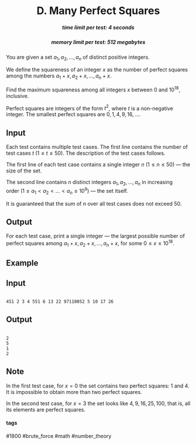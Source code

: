 <h1 style='text-align: center;'> D. Many Perfect Squares</h1>

<h5 style='text-align: center;'>time limit per test: 4 seconds</h5>
<h5 style='text-align: center;'>memory limit per test: 512 megabytes</h5>

You are given a set $a_1, a_2, \ldots, a_n$ of distinct positive integers.

We define the squareness of an integer $x$ as the number of perfect squares among the numbers $a_1 + x, a_2 + x, \ldots, a_n + x$.

Find the maximum squareness among all integers $x$ between $0$ and $10^{18}$, inclusive.

Perfect squares are integers of the form $t^2$, where $t$ is a non-negative integer. The smallest perfect squares are $0, 1, 4, 9, 16, \ldots$.

## Input

Each test contains multiple test cases. The first line contains the number of test cases $t$ ($1 \le t \le 50$). The description of the test cases follows.

The first line of each test case contains a single integer $n$ ($1 \le n \le 50$) — the size of the set.

The second line contains $n$ distinct integers $a_1, a_2, \ldots, a_n$ in increasing order ($1 \le a_1 < a_2 < \ldots < a_n \le 10^9$) — the set itself.

It is guaranteed that the sum of $n$ over all test cases does not exceed $50$.

## Output

For each test case, print a single integer — the largest possible number of perfect squares among $a_1 + x, a_2 + x, \ldots, a_n + x$, for some $0 \le x \le 10^{18}$.

## Example

## Input


```

451 2 3 4 551 6 13 22 97110052 5 10 17 26
```
## Output


```

2
5
1
2

```
## Note

In the first test case, for $x = 0$ the set contains two perfect squares: $1$ and $4$. It is impossible to obtain more than two perfect squares.

In the second test case, for $x = 3$ the set looks like $4, 9, 16, 25, 100$, that is, all its elements are perfect squares.



#### tags 

#1800 #brute_force #math #number_theory 